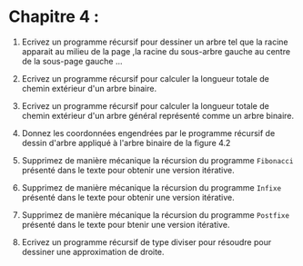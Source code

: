 # Chapitre 4 :

1. Ecrivez un programme récursif pour dessiner un arbre tel que la racine apparait au milieu de la page
    ,la racine du sous-arbre gauche au centre de la sous-page gauche ...

2. Ecrivez un programme récursif pour calculer la longueur totale de chemin extérieur d'un arbre binaire.

3. Ecrivez un programme récursif pour calculer la longueur totale de chemin extérieur d'un arbre général représenté
    comme un arbre binaire.

4. Donnez les coordonnées engendrées par le programme récursif de dessin d'arbre appliqué à l'arbre binaire de la figure 4.2

5. Supprimez de manière mécanique la récursion du programme `Fibonacci` présenté dans le texte pour obtenir une version itérative.

6. Supprimez de manière mécanique la récursion du programme `Infixe` présenté dans le texte pour obtenir une version itérative.

7. Supprimez de manière mécanique la récursion du programme `Postfixe` présenté dans le texte pour btenir une version itérative.

8. Ecrivez un programme récursif de type diviser pour résoudre pour dessiner une approximation de droite.
